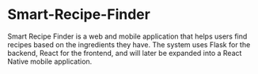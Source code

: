# Smart-Recipe-Finder
Smart Recipe Finder is a web and mobile application that helps users find recipes based on the ingredients they have. The system uses Flask for the backend, React for the frontend, and will later be expanded into a React Native mobile application.
